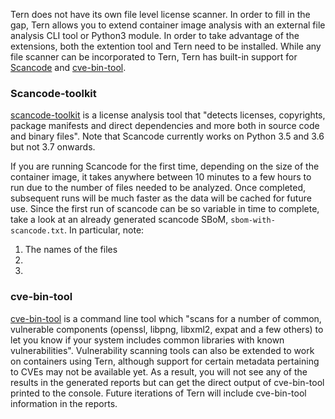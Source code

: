 Tern does not have its own file level license scanner. In order to fill in the gap, Tern allows you to extend container image analysis with an external file analysis CLI tool or Python3 module. In order to take advantage of the extensions, both the extention tool and Tern need to be installed. While any file scanner can be incorporated to Tern, Tern has built-in support for [Scancode](https://github.com/nexB/scancode-toolkit) and [cve-bin-tool](https://github.com/intel/cve-bin-tool).

### Scancode-toolkit

[scancode-toolkit](https://github.com/nexB/scancode-toolkit) is a license analysis tool that "detects licenses, copyrights, package manifests and direct dependencies and more both in source code and binary files". Note that Scancode currently works on Python 3.5 and 3.6 but not 3.7 onwards. 

If you are running Scancode for the first time, depending on the size of the container image, it takes anywhere between 10 minutes to a few hours to run due to the number of files needed to be analyzed. Once completed, subsequent runs will be much faster as the data will be cached for future use. Since the first run of scancode can be so variable in time to complete, take a look at an already generated scancode SBoM, `sbom-with-scancode.txt`. In particular, note:

1) The names of the files 
2)
3)


### cve-bin-tool

[cve-bin-tool](https://github.com/intel/cve-bin-tool) is a command line tool which "scans for a number of common, vulnerable components (openssl, libpng, libxml2, expat and a few others) to let you know if your system includes common libraries with known vulnerabilities". Vulnerability scanning tools can also be extended to work on containers using Tern, although support for certain metadata pertaining to CVEs may not be available yet. As a result, you will not see any of the results in the generated reports but can get the direct output of cve-bin-tool printed to the console. Future iterations of Tern will include cve-bin-tool information in the reports.
